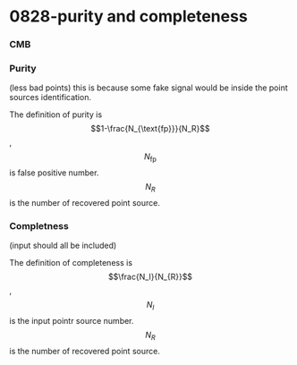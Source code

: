 # 0828-purity and completeness

### CMB

### Purity

(less bad points) this is because some fake signal would be inside the point sources identification.

The definition of purity is $$1-\frac{N_{\text{fp}}}{N_R}$$, $$N_{\text{fp}}$$ is false positive number. $$N_{R}$$ is the number of recovered point source.

### Completness

(input should all be included)

The definition of completeness is $$\frac{N_I}{N_{R}}$$, $$N_{I}$$ is the input pointr source number. $$N_{R}$$ is the number of recovered point source.
